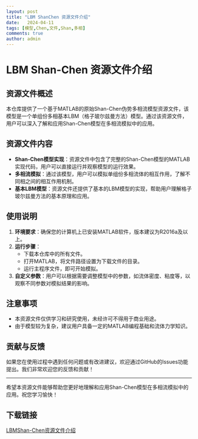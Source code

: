 ```yaml
---
layout: post
title: "LBM ShanChen 资源文件介绍"
date:   2024-04-11
tags: [模型,Chen,文件,Shan,多相]
comments: true
author: admin
---
```

# LBM Shan-Chen 资源文件介绍

## 资源文件概述

本仓库提供了一个基于MATLAB的原始Shan-Chen伪势多相流模型资源文件，该模型是一个单组份多相基本LBM（格子玻尔兹曼方法）模型。通过该资源文件，用户可以深入了解和应用Shan-Chen模型在多相流模拟中的应用。

## 资源文件内容

- **Shan-Chen模型实现**：资源文件中包含了完整的Shan-Chen模型的MATLAB实现代码，用户可以直接运行并观察模型的运行效果。
- **多相流模拟**：通过该模型，用户可以模拟单组份多相流体的相互作用，了解不同相之间的相互作用机制。
- **基本LBM模型**：资源文件还提供了基本的LBM模型的实现，帮助用户理解格子玻尔兹曼方法的基本原理和应用。

## 使用说明

1. **环境要求**：确保您的计算机上已安装MATLAB软件，版本建议为R2016a及以上。
2. **运行步骤**：
   - 下载本仓库中的所有文件。
   - 打开MATLAB，将文件路径设置为下载文件的目录。
   - 运行主程序文件，即可开始模拟。
3. **自定义参数**：用户可以根据需要调整模型中的参数，如流体密度、粘度等，以观察不同参数对模拟结果的影响。

## 注意事项

- 本资源文件仅供学习和研究使用，未经许可不得用于商业用途。
- 由于模型较为复杂，建议用户具备一定的MATLAB编程基础和流体力学知识。

## 贡献与反馈

如果您在使用过程中遇到任何问题或有改进建议，欢迎通过GitHub的Issues功能提出。我们非常欢迎您的反馈和贡献！

---

希望本资源文件能够帮助您更好地理解和应用Shan-Chen模型在多相流模拟中的应用。祝您学习愉快！

## 下载链接

[LBMShan-Chen资源文件介绍](https://pan.quark.cn/s/fc6fd43de73a)